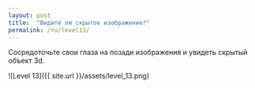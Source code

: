 ```yaml
---
layout: post
title:  "Видите ли скрытое изображение?"
permalink: /ru/level13/
---
```

Сосредоточьте свои глаза на позади изображения и увидеть скрытый объект 3d.

![Level 13]({{ site.url }}/assets/level_13.png)